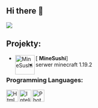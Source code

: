 
## Hi there 👋
<img src="https://cdn.discordapp.com/attachments/755488771306291211/1025429489796264078/banner.png"> </img>
## Projekty:
- [<img align="left" alt="MineSushi" width="52px" src="https://cdn.discordapp.com/attachments/755488771306291211/1025433238333837322/sushimclogo.png" /> **MineSushi**]
- serwer minecraft 1.19.2
### Programming Languages:

<img align="left" alt="Html" width="32px" src="https://simpleicons.org/icons/html5.svg">
<img align="left" alt="Intelj" width="32px" src="https://simpleicons.org/icons/intellijidea.svg">
<img align="left" alt="Photoshop" width="32px" src="https://simpleicons.org/icons/adobephotoshop.svg"> 

